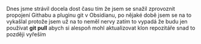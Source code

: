 Dnes jsme strávil docela dost času tím že jsem se snažil zprovoznit propojení Githabu a pluginu git v Obsidianu, po nějaké době jsem se na to vykašlal protože jsem už na to neměl nervy zatím to vypadá že budu jen používat **git pull** abych si alespoň mohl aktualizovat klon repozitáře snad to později vyřeším